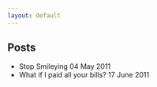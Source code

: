 ```yaml
---
layout: default
---
```


## Posts

* Stop Smileying
04 May 2011
* What if I paid all your bills?
17 June 2011
